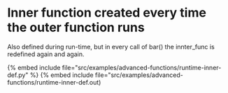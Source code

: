 # Inner function created every time the outer function runs

Also defined during run-time, but in every call of bar() the innter_func is redefined
again and again.

{% embed include file="src/examples/advanced-functions/runtime-inner-def.py" %}
{% embed include file="src/examples/advanced-functions/runtime-inner-def.out)



